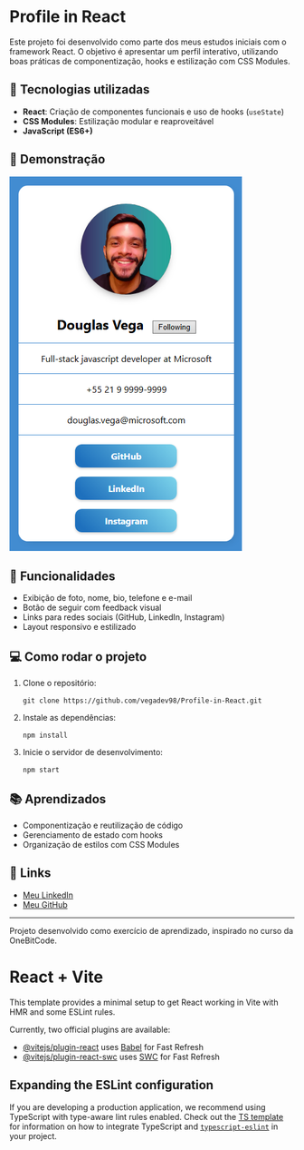 # Profile in React

Este projeto foi desenvolvido como parte dos meus estudos iniciais com o framework React. O objetivo é apresentar um perfil interativo, utilizando boas práticas de componentização, hooks e estilização com CSS Modules.

## 🚀 Tecnologias utilizadas

- **React**: Criação de componentes funcionais e uso de hooks (`useState`)
- **CSS Modules**: Estilização modular e reaproveitável
- **JavaScript (ES6+)**

## 📸 Demonstração

![Screenshot](./src/assets/profile2.png)

## 🧩 Funcionalidades

- Exibição de foto, nome, bio, telefone e e-mail
- Botão de seguir com feedback visual
- Links para redes sociais (GitHub, LinkedIn, Instagram)
- Layout responsivo e estilizado

## 💻 Como rodar o projeto

1. Clone o repositório:
   ```
   git clone https://github.com/vegadev98/Profile-in-React.git
   ```
2. Instale as dependências:
   ```
   npm install
   ```
3. Inicie o servidor de desenvolvimento:
   ```
   npm start
   ```

## 📚 Aprendizados

- Componentização e reutilização de código
- Gerenciamento de estado com hooks
- Organização de estilos com CSS Modules

## 📎 Links

- [Meu LinkedIn](https://www.linkedin.com/in/douglas-da-silva-vega)
- [Meu GitHub](https://github.com/vegadev98)

---

Projeto desenvolvido como exercício de aprendizado, inspirado no curso da OneBitCode.

# React + Vite

This template provides a minimal setup to get React working in Vite with HMR and some ESLint rules.

Currently, two official plugins are available:

- [@vitejs/plugin-react](https://github.com/vitejs/vite-plugin-react/blob/main/packages/plugin-react) uses [Babel](https://babeljs.io/) for Fast Refresh
- [@vitejs/plugin-react-swc](https://github.com/vitejs/vite-plugin-react/blob/main/packages/plugin-react-swc) uses [SWC](https://swc.rs/) for Fast Refresh

## Expanding the ESLint configuration

If you are developing a production application, we recommend using TypeScript with type-aware lint rules enabled. Check out the [TS template](https://github.com/vitejs/vite/tree/main/packages/create-vite/template-react-ts) for information on how to integrate TypeScript and [`typescript-eslint`](https://typescript-eslint.io) in your project.
